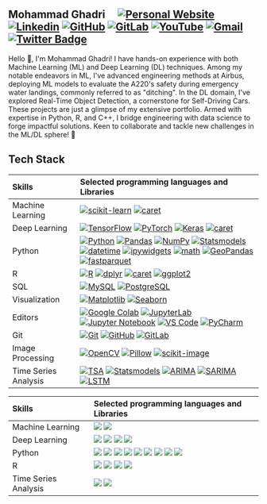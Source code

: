 ## Mohammad Ghadri  &nbsp;&nbsp;&nbsp;   [![Personal Website](https://img.shields.io/badge/-mohammad--ghadri.com-0070C0?style=flat&link=https://mohammad-ghadri.com/)](https://mohammad-ghadri.com/)   [![Linkedin](https://img.shields.io/badge/-blue?label=Linkedin&style=social&logo=Linkedin)](https://www.linkedin.com/in/mohammad-ghadri/)   [![GitHub](https://img.shields.io/badge/-green?label=GitHub&style=social&logo=Github)](https://github.com/mohammad-ghadri) [![GitLab](https://img.shields.io/badge/-green?label=GitLab&style=social&logo=Gitlab)](https://gitlab.com/mohammad-ghadri)  [![YouTube](https://img.shields.io/badge/-fff?label=YouTube&style=social&logo=YouTube)](https://www.youtube.com/channel/UCqCILT1uLRrdeCKi1XixjCA)  [![Gmail](https://img.shields.io/badge/-green?label=Gmail&style=social&logo=Gmail)](mailto:mohammadghadri18@gmail.com)   [![Twitter Badge](https://img.shields.io/badge/-1da1f2?label=Twitter&style=social&logo=twitter&link=https://twitter.com/M_Ghadri)](https://twitter.com/M_Ghadri)       

Hello 👋, I'm Mohammad Ghadri! I have hands-on experience with both Machine Learning (ML) and Deep Learning (DL) techniques. Among my notable endeavors in ML, I've advanced engineering methods at Airbus, deploying ML models to evaluate the A220's safety during emergency water landings, commonly referred to as "ditching". In the DL domain, I've explored Real-Time Object Detection, a cornerstone for Self-Driving Cars. These projects are just a glimpse of my extensive portfolio. Armed with expertise in Python, R, and C++, I bridge engineering with data science to forge impactful solutions. Keen to collaborate and tackle new challenges in the ML/DL sphere! 🚀

## Tech Stack 

| Skills | Selected programming languages and Libraries |
| :--- | :--- |
| Machine Learning | [![scikit-learn](https://img.shields.io/badge/-scikit--learn-05122A?style=flat-square&logo=scikit-learn&color=353535)](https://scikit-learn.org/)  [![caret](https://img.shields.io/badge/-caret-05122A?style=flat-square&logo=R&color=353535)](https://topepo.github.io/caret/index.html)|
| Deep Learning | [![TensorFlow](https://img.shields.io/badge/-TensorFlow-05122A?style=flat-square&logo=TensorFlow&color=353535)](https://www.tensorflow.org/)  [![PyTorch](https://img.shields.io/badge/-PyTorch-05122A?style=flat-square&logo=PyTorch&color=353535)](https://pytorch.org/)  [![Keras](https://img.shields.io/badge/-Keras-05122A?style=flat-square&logo=Keras&color=353535)](https://keras.io/)  [![caret](https://img.shields.io/badge/-caret-05122A?style=flat-square&logo=R&color=353535)](https://topepo.github.io/caret/index.html)  |
| Python |  [![Python](https://img.shields.io/badge/-Python-05122A?style=flat-square&logo=Python&color=353535)](https://www.python.org/)  [![Pandas](https://img.shields.io/badge/-Pandas-05122A?style=flat-square&logo=Pandas&color=353535)](https://pandas.pydata.org/)  [![NumPy](https://img.shields.io/badge/-NumPy-05122A?style=flat-square&logo=NumPy&color=353535)](https://numpy.org/)  [![Statsmodels](https://img.shields.io/badge/-Statsmodels-05122A?style=flat-square&logo=Python&color=353535)](https://www.statsmodels.org/)  [![datetime](https://img.shields.io/badge/-datetime-05122A?style=flat-square&logo=Python&color=353535)](https://docs.python.org/3/library/datetime.html)  [![ipywidgets](https://img.shields.io/badge/-ipywidgets-05122A?style=flat-square&logo=Jupyter&color=353535)](https://ipywidgets.readthedocs.io/)  [![math](https://img.shields.io/badge/-math-05122A?style=flat-square&logo=Python&color=353535)](https://docs.python.org/3/library/math.html)  [![GeoPandas](https://img.shields.io/badge/-GeoPandas-05122A?style=flat-square&logo=Python&color=353535)](https://geopandas.org/)  [![fastparquet](https://img.shields.io/badge/-fastparquet-05122A?style=flat-square&logo=Python&color=353535)](https://fastparquet.readthedocs.io/)|
| R  | [![R](https://img.shields.io/badge/-R-05122A?style=flat-square&logo=R&color=353535)](https://www.r-project.org/)   [![dplyr](https://img.shields.io/badge/-dplyr-05122A?style=flat-square&logo=R&color=353535)](https://dplyr.tidyverse.org/)   [![caret](https://img.shields.io/badge/-caret-05122A?style=flat-square&logo=R&color=353535)](https://topepo.github.io/caret/index.html)   [![ggplot2](https://img.shields.io/badge/-ggplot2-05122A?style=flat-square&logo=R&color=353535)](https://ggplot2.tidyverse.org/)   |
| SQL |  [![MySQL](https://img.shields.io/badge/-MySQL-05122A?style=flat-square&logo=MySQL&color=353535)](https://www.mysql.com/)   [![PostgreSQL](https://img.shields.io/badge/-PostgreSQL-05122A?style=flat-square&logo=PostgreSQL&color=353535)](https://www.postgresql.org/)  |
| Visualization | [![Matplotlib](https://img.shields.io/badge/-Matplotlib-05122A?style=flat-square&logo=Python&color=353535)](https://matplotlib.org/)   [![Seaborn](https://img.shields.io/badge/-Seaborn-05122A?style=flat-square&logo=Python&color=353535)](https://seaborn.pydata.org/)  |
| Editors |  [![Google Colab](https://img.shields.io/badge/-Google%20Colab-05122A?style=flat-square&logo=Google%20Colab&color=353535)](https://colab.research.google.com/)  [![JupyterLab](https://img.shields.io/badge/-JupyterLab-05122A?style=flat-square&logo=Jupyter&color=353535)](https://jupyter.org/)   [![Jupyter Notebook](https://img.shields.io/badge/-Jupyter%20Notebook-05122A?style=flat-square&logo=Jupyter&color=353535)](https://jupyter.org/)   [![VS Code](https://img.shields.io/badge/-VS%20Code-05122A?style=flat-square&logo=Visual%20Studio%20Code&color=353535)](https://code.visualstudio.com/)   [![PyCharm](https://img.shields.io/badge/-PyCharm-05122A?style=flat-square&logo=PyCharm&color=353535)](https://www.jetbrains.com/pycharm/)  |
| Git |  [![Git](https://img.shields.io/badge/-Git-05122A?style=flat-square&logo=Git&color=353535)](https://git-scm.com/)   [![GitHub](https://img.shields.io/badge/-GitHub-05122A?style=flat-square&logo=GitHub&color=353535)](https://github.com/)   [![GitLab](https://img.shields.io/badge/-GitLab-05122A?style=flat-square&logo=GitLab&color=353535)](https://gitlab.com/)  |
| Image Processing |  [![OpenCV](https://img.shields.io/badge/-OpenCV-05122A?style=flat-square&logo=OpenCV&color=353535)](https://opencv.org/)   [![Pillow](https://img.shields.io/badge/-Pillow-05122A?style=flat-square&logo=Python&color=353535)](https://python-pillow.org/)   [![scikit-image](https://img.shields.io/badge/-scikit--image-05122A?style=flat-square&logo=scikit-learn&color=353535)](https://scikit-image.org/)  |
| Time Series Analysis &nbsp;|   [![TSA](https://img.shields.io/badge/-TSA-05122A?style=flat-square&logo=R&color=353535)](https://www.rdocumentation.org/packages/TSA/versions/1.3)   [![Statsmodels](https://img.shields.io/badge/-Statsmodels-05122A?style=flat-square&logo=Python&color=353535)](https://www.statsmodels.org/)   [![ARIMA](https://img.shields.io/badge/-ARIMA-05122A?style=flat-square&logo=Python&color=353535)](https://www.statsmodels.org/stable/generated/statsmodels.tsa.arima.model.ARIMA.html)    [![SARIMA](https://img.shields.io/badge/-SARIMA-05122A?style=flat-square&logo=Python&color=353535)](https://www.statsmodels.org/stable/generated/statsmodels.tsa.statespace.sarimax.SARIMAX.html)   [![LSTM](https://img.shields.io/badge/-LSTM-05122A?style=flat-square&logo=Python&color=353535)](https://www.tensorflow.org/api_docs/python/tf/keras/layers/LSTM)|


<table style="width: 100%;">
    <thead>
        <tr>
            <th style="text-align: left; vertical-align: middle;">Skills</th>
            <th style="text-align: left; vertical-align: middle;">Selected programming languages and Libraries</th>
        </tr>
    </thead>
    <tbody>
        <tr>
            <td style="vertical-align: middle;">Machine Learning</td>
            <td style="vertical-align: middle;">
                <a href="https://scikit-learn.org/"><img src="https://img.shields.io/badge/-scikit--learn-05122A?style=flat-square&logo=scikit-learn&color=353535"></a> 
                <a href="https://topepo.github.io/caret/index.html"><img src="https://img.shields.io/badge/-caret-05122A?style=flat-square&logo=R&color=353535"></a>
            </td>
        </tr>
        <tr>
            <td style="vertical-align: middle;">Deep Learning</td>
            <td style="vertical-align: middle;">
                <a href="https://www.tensorflow.org/"><img src="https://img.shields.io/badge/-TensorFlow-05122A?style=flat-square&logo=TensorFlow&color=353535"></a> 
                <a href="https://pytorch.org/"><img src="https://img.shields.io/badge/-PyTorch-05122A?style=flat-square&logo=PyTorch&color=353535"></a> 
                <a href="https://keras.io/"><img src="https://img.shields.io/badge/-Keras-05122A?style=flat-square&logo=Keras&color=353535"></a> 
                <a href="https://topepo.github.io/caret/index.html"><img src="https://img.shields.io/badge/-caret-05122A?style=flat-square&logo=R&color=353535"></a>
            </td>
        </tr>
        <tr>
            <td>Python</td>
            <td>
                <a href="https://www.python.org/"><img src="https://img.shields.io/badge/-Python-05122A?style=flat-square&logo=Python&color=353535"></a>
                <a href="https://pandas.pydata.org/"><img src="https://img.shields.io/badge/-Pandas-05122A?style=flat-square&logo=Pandas&color=353535"></a>
                <a href="https://numpy.org/"><img src="https://img.shields.io/badge/-NumPy-05122A?style=flat-square&logo=NumPy&color=353535"></a>
                <a href="https://www.statsmodels.org/"><img src="https://img.shields.io/badge/-Statsmodels-05122A?style=flat-square&logo=Python&color=353535"></a>
                <a href="https://docs.python.org/3/library/datetime.html"><img src="https://img.shields.io/badge/-datetime-05122A?style=flat-square&logo=Python&color=353535"></a>
                <a href="https://ipywidgets.readthedocs.io/"><img src="https://img.shields.io/badge/-ipywidgets-05122A?style=flat-square&logo=Jupyter&color=353535"></a>
                <a href="https://docs.python.org/3/library/math.html"><img src="https://img.shields.io/badge/-math-05122A?style=flat-square&logo=Python&color=353535"></a>
                <a href="https://geopandas.org/"><img src="https://img.shields.io/badge/-GeoPandas-05122A?style=flat-square&logo=Python&color=353535"></a>
                <a href="https://fastparquet.readthedocs.io/"><img src="https://img.shields.io/badge/-fastparquet-05122A?style=flat-square&logo=Python&color=353535"></a>
            </td>
        </tr>
        <tr>
            <td>R</td>
            <td>
                <a href="https://www.r-project.org/"><img src="https://img.shields.io/badge/-R-05122A?style=flat-square&logo=R&color=353535"></a>
                <a href="https://dplyr.tidyverse.org/"><img src="https://img.shields.io/badge/-dplyr-05122A?style=flat-square&logo=R&color=353535"></a>
                <a href="https://topepo.github.io/caret/index.html"><img src="https://img.shields.io/badge/-caret-05122A?style=flat-square&logo=R&color=353535"></a>
                <a href="https://ggplot2.tidyverse.org/"><img src="https://img.shields.io/badge/-ggplot2-05122A?style=flat-square&logo=R&color=353535"></a>
            </td>
        </tr>
        <tr>
            <td style="vertical-align: middle;">Time Series Analysis &nbsp;</td>
            <td style="vertical-align: middle;">
                <a href="https://www.rdocumentation.org/packages/TSA/versions/1.3"><img src="https://img.shields.io/badge/-TSA-05122A?style=flat-square&logo=R&color=353535"></a> 
                <a href="https://www.statsmodels.org/"><img src="https://img.shields.io/badge/-Statsmodels-05122A?style=flat-square&logo=Python&color=353535"></a>
                <!-- ... and the rest of Time Series Analysis logos ... -->
            </td>
        </tr>
    </tbody>
</table>


